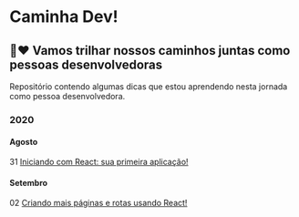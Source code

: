 # Caminha Dev! 

## :rocket::heart: Vamos trilhar nossos caminhos juntas como pessoas desenvolvedoras 

Repositório contendo algumas dicas que estou aprendendo nesta jornada como pessoa desenvolvedora.

### 2020
#### Agosto

31 [Iniciando com React: sua primeira aplicação!](https://github.com/lcnunes09/caminhos-dev/blob/main/2020/08-Agosto/2020-08-31-iniciando-com-react-primeira-aplicacao.md)


#### Setembro

02 [Criando mais páginas e rotas usando React!](https://github.com/lcnunes09/blog-caminha-dev/blob/main/2020/09-Setembro/2020-09-02-criando-mais-paginas-e-rotas-com-react.md)
